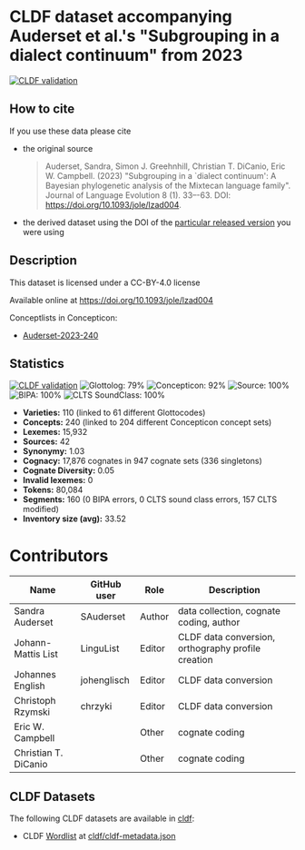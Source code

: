 # CLDF dataset accompanying Auderset et al.'s "Subgrouping in a dialect continuum" from 2023

[![CLDF validation](https://github.com/lexibank/mixtecansubgrouping/workflows/CLDF-validation/badge.svg)](https://github.com/lexibank/mixtecansubgrouping/actions?query=workflow%3ACLDF-validation)

## How to cite

If you use these data please cite
- the original source
  > Auderset, Sandra, Simon J. Greehnhill, Christian T. DiCanio, Eric W. Campbell. (2023) "Subgrouping in a `dialect continuum': A Bayesian phylogenetic analysis of the Mixtecan language family". Journal of Language Evolution 8 (1). 33–-63. DOI: https://doi.org/10.1093/jole/lzad004.
- the derived dataset using the DOI of the [particular released version](../../releases/) you were using

## Description


This dataset is licensed under a CC-BY-4.0 license

Available online at https://doi.org/10.1093/jole/lzad004


Conceptlists in Concepticon:
- [Auderset-2023-240](https://concepticon.clld.org/contributions/Auderset-2023-240)
## Statistics


[![CLDF validation](https://github.com/lexibank/mixtecansubgrouping/workflows/CLDF-validation/badge.svg)](https://github.com/lexibank/mixtecansubgrouping/actions?query=workflow%3ACLDF-validation)
![Glottolog: 79%](https://img.shields.io/badge/Glottolog-79%25-yellow.svg "Glottolog: 79%")
![Concepticon: 92%](https://img.shields.io/badge/Concepticon-92%25-green.svg "Concepticon: 92%")
![Source: 100%](https://img.shields.io/badge/Source-100%25-brightgreen.svg "Source: 100%")
![BIPA: 100%](https://img.shields.io/badge/BIPA-100%25-brightgreen.svg "BIPA: 100%")
![CLTS SoundClass: 100%](https://img.shields.io/badge/CLTS%20SoundClass-100%25-brightgreen.svg "CLTS SoundClass: 100%")

- **Varieties:** 110 (linked to 61 different Glottocodes)
- **Concepts:** 240 (linked to 204 different Concepticon concept sets)
- **Lexemes:** 15,932
- **Sources:** 42
- **Synonymy:** 1.03
- **Cognacy:** 17,876 cognates in 947 cognate sets (336 singletons)
- **Cognate Diversity:** 0.05
- **Invalid lexemes:** 0
- **Tokens:** 80,084
- **Segments:** 160 (0 BIPA errors, 0 CLTS sound class errors, 157 CLTS modified)
- **Inventory size (avg):** 33.52

# Contributors

Name | GitHub user | Role   | Description 
--- | --- |--------| ---
Sandra Auderset | SAuderset | Author | data collection, cognate coding, author
Johann-Mattis List | LinguList | Editor | CLDF data conversion, orthography profile creation
Johannes English | johenglisch | Editor | CLDF data conversion
Christoph Rzymski | chrzyki | Editor | CLDF data conversion
Eric W. Campbell |  | Other  | cognate coding
Christian T. DiCanio | | Other  | cognate coding 




## CLDF Datasets

The following CLDF datasets are available in [cldf](cldf):

- CLDF [Wordlist](https://github.com/cldf/cldf/tree/master/modules/Wordlist) at [cldf/cldf-metadata.json](cldf/cldf-metadata.json)